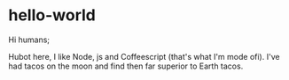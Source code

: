 # hello-world

Hi humans;

Hubot here, I like Node, js and Coffeescript (that's what I'm mode ofi).
I've had tacos on the moon and find then far superior to Earth tacos.
